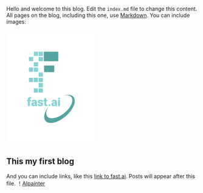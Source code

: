 Hello and welcome to this blog. Edit the `index.md` file to change this content. All pages on the blog, including this one, use [Markdown](https://guides.github.com/features/mastering-markdown/). You can include images:

![Image of fast.ai logo](images/logo.png)

## This my first blog

And you can include links, like this [link to fast.ai](https://www.fast.ai). Posts will appear after this file. 
！[AIpainter](images/58f372365f859cf9.jpg)
